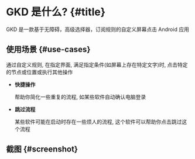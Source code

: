 # GKD 是什么? {#title}

GKD 是一款基于无障碍，高级选择器，订阅规则的自定义屏幕点击 Android 应用

## 使用场景 {#use-cases}

通过自定义规则, 在指定界面, 满足指定条件(如屏幕上存在特定文字)时, 点击特定的节点或位置或执行其他操作

- **快捷操作**

  帮助你简化一些重复的流程, 如某些软件自动确认电脑登录

- **跳过流程**

  某些软件可能在启动时存在一些烦人的流程, 这个软件可以帮助你点击跳过这个流程

## 截图 {#screenshot}

<ImageTable
  :images="[
    ['https://e.gkd.li/79b8a829-4106-415f-9659-2920f7b5ccb5', 'https://e.gkd.li/6755a005-33c2-4db9-acda-bac1e7a3632d', 'https://e.gkd.li/91ea9329-e943-4ea8-bb6e-987c22ac7b4d', 'https://e.gkd.li/1d672345-cf3e-4b2c-a606-53a53642abda'],
    ['https://e.gkd.li/b600fa5d-284d-4dc8-9f8b-095826a73d95', 'https://e.gkd.li/aad60a98-ffa2-4c23-a934-92e65f6018ec', 'https://e.gkd.li/544c6aad-e2ee-42d6-9a1a-967d9d426bc9', 'https://e.gkd.li/dd262506-b1d3-4c25-b52c-765ad6de6a1e']
  ]"
/>
